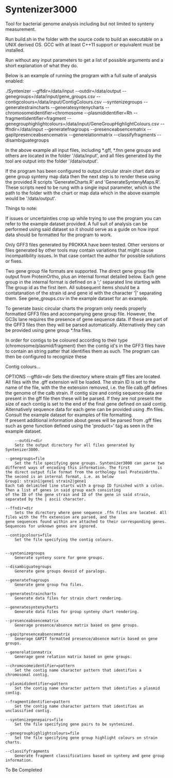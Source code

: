 # Syntenizer3000
Tool for bacterial genome analysis including but not limited to synteny measurement.

Run build.sh in the folder with the source code to build an executable on a UNIX derived OS. GCC with at least C++11 support or equivalent must be installed.

Run without any input parameters to get a list of possible arguments and a short explanation of what they do.

Below is an example of running the program with a full suite of analysis enabled:

./Syntenizer --gffdir=/data/input --outdir=/data/output --genegroups=/data/input/gene_groups.csv --contigcolours=/data/input/ContigColours.csv --syntenizegroups --generatestraincharts --generatesyntenycharts --chromosomeidentifier=chromosome --plasmididentifier=Rh --fragmentidentifier=fragment --genegrouphighlightcolours=/data/input/GeneGroupHighlightColours.csv --ffndir=/data/input --generatefnagroups --presenceabsencematrix --gapitpresenceabsencematrix --generelationmatrix --classifyfragments --disambiguategroups

In the above example all input files, including *.gff, *.fnn gene groups and others are located in the folder '/data/input', and all files generated by the tool are output into the folder '/data/output'.

If the program has been configured to output circular strain chart data or gene group synteny map data then the next step is to render these using the provided R scripts 'GenerateCharts.R' and 'GenerateSyntenyMaps.R'. These scripts need to be rung with a single input parameter, which is the path to the folder with the chart or map data which in the above example would be '/data/output'.

Things to note:

If issues or uncertainties crop up while trying to use the program you can refer to the example dataset provided. A full suit of analysis can be performed using said dataset so it should serve as a guide on how input data should be formatted for the program to work.

Only GFF3 files generated by PROKKA have been tested. Other versions or files generated by other tools may contain variations that might cause incompatibility issues. In that case contact the author for possible solutions or fixes.

Two gene group file formats are supported. The direct gene group file output from ProteinOrtho, plus an internal format detailed below.
Each gene group in the internal format is defined on a ';' separated line starting with The group id as the first item. All subsequent items should be a contatanation of the strain id and gene id with the character '|' separating them. See gene_groups.csv in the example dataset for an example.

To generate basic circular charts the program only needs properly formatted GFF3 files and accompanying gene group file.
However, the GC3s lane requires the presence of gene sequence data. If these are part of the GFF3 files then they will be parsed automatically. Alternatively they can be provided using gene group *.fna files.

In order for contigs to be coloured according to their type (chromosome/plasmid/fragment) then the contig id's in the GFF3 files have to contain an string patter that identifies them as such. The program can then be configured to recognize these 

Contig colours...

OPTIONS
	--gffdir=dir
		Sets the directory where strain gff files are located. All files with the .gff extension will be loaded. The strain ID is           		set to the name of the file, with the the extension removed, i.e. the file calb.gff defines the genome of the calb strain.    		If contig size and contig sequence data are present in the gff file then these will be parsed. If they are not present the 
		size of each contig is set to the end of the final gene defined on said contig. Alternatively sequence data for each gene 		can be provided using .ffn files. Consult the example dataset for examples of file formatting.    
		If present additional information about genes will be parsed from .gff files such as gene function defined using the 					'product=' tag as seen in the example dataset.
    
		--outdir=dir
		Setz the output directory for all files generated by Syntenizer3000.

	--genegroups=file
		Set the file specifying gene groups. Syntenizer3000 can parse two different ways of encoding this information. The first 			is the direct output file format from the orthology tool ProteinOrtho. The second is an internal format, i.e. as below
    Group1: strain1|gene1 strain2|gene1
    Each tab delimited line starts with a group ID finished with a colon. Then a list of genes in said group each consisting                             
    of the ID of the gene strain and ID of the gene in said strain, separated by the | ascii character. 

	--ffndir=dir
		Sets the directory where gene sequence .ffn files are located. All files with the ffn extension are parsed, and the
    gene sequences found within are attached to their corresponding genes. Sequences for unknown genes are ignored.  

	--contigcolours=file
		Set the file specifying the contig colours.


	--syntenizegroups
		Generate synteny score for gene groups.

	--disambiguategroups
		Generate gene groups devoid of paralogs.

	--generatefnagroups
		Generate gene group fna files.

	--generatestraincharts
		Generate data files for strain chart rendering.

	--generatesyntenycharts
		Generate data files for group synteny chart rendering.

	--presenceabsencematrix
		Generage presence/absence matrix based on gene groups.

	--gapitpresenceabsencematrix
		Generage GAPIT formatted presence/absence matrix based on gene groups.

	--generelationmatrix
		Generage gene relation matrix based on gene groups.

	--chromosomeidentifier=pattern
		Set the contig name character pattern that identifies a chromosomal contig.

	--plasmididentifier=pattern
		Set the contig name character pattern that identifies a plasmid contig.

	--fragmentidentifier=pattern
		Set the contig name character pattern that identifies an unclassified contig.

	--syntenizegenepairs=file
		Set the file specifying gene pairs to be syntenized.

	--genegrouphighlightcolours=file
		Set the file specifying gene group highlight colours on strain charts.

	--classifyfragments
		Generate fragment classifications based on synteny and gene group information.


To Be Completed
